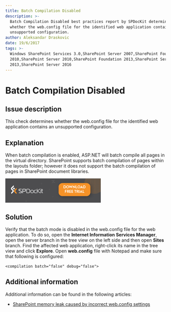 ```yaml
---
title: Batch Compilation Disabled
description: >-
  Batch Compilation Disabled best practices report by SPDocKit determines
  whether the web.config file for the identified web application contains an
  unsupported configuration.
author: Aleksandar Draskovic
date: 19/6/2017
tags: >-
  Windows SharePoint Services 3.0,SharePoint Server 2007,SharePoint Foundation
  2010,SharePoint Server 2010,SharePoint Foundation 2013,SharePoint Server
  2013,SharePoint Server 2016
---
```


# Batch Compilation Disabled

## Issue description

This check determines whether the web.config file for the identified web application contains an unsupported configuration.

## Explanation

When batch compilation is enabled, ASP.NET will batch compile all pages in the virtual directory. SharePoint supports batch compilation of pages within the layouts folder; however it does not support the batch compilation of pages in SharePoint document libraries.

[![Download SPDocKit](../.gitbook/assets/spdockit_download.png)](http://bit.ly/2US0Zna)

## Solution

Verify that the batch mode is disabled in the web.config file for the web application. To do so, open the **Internet Information Services Manager**, open the server branch in the tree view on the left side and then open **Sites** branch. Find the affected web application, right-click its name in the tree view and click **Explore**. Open **web.config** file with Notepad and make sure that following is configured:

```markup
<compilation batch="false" debug="false">
```

## Additional information

Additional information can be found in the following articles:

* [SharePoint memory leak caused by incorrect web.config settings](https://blogs.technet.microsoft.com/stefan_gossner/2012/07/20/sharepoint-memory-leak-caused-by-incorrect-web-config-settings/)

